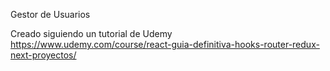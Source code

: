 Gestor de Usuarios

Creado siguiendo un tutorial de Udemy
https://www.udemy.com/course/react-guia-definitiva-hooks-router-redux-next-proyectos/
